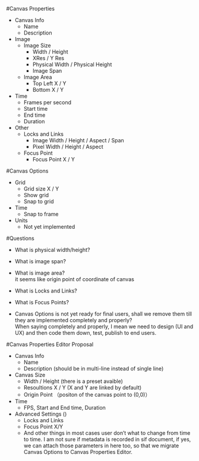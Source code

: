 #Canvas Properties

- Canvas Info
	- Name
	- Description
- Image
	- Image Size
		- Width / Height
		- XRes / Y Res
		- Physical Width / Physical Height
		- Image Span
	- Image Area
		- Top Left X / Y
		- Bottom X / Y 
- Time
	- Frames per second
	- Start time
	- End time
	- Duration	
- Other
	- Locks and Links
		- Image Width / Height / Aspect / Span
		- Pixel Width / Height / Aspect
	- Focus Point
		- Focus Point X / Y
	
	
#Canvas Options

- Grid
	- Grid size X / Y
	- Show grid
	- Snap to grid
- Time
	- Snap to frame
- Units
	- Not yet implemented
	
	

#Questions
- What is physical width/height?  

- What is image span?  

- What is image area?  
it seems like origin point of coordinate of canvas
- What is Locks and Links?  

- What is Focus Points?  

- Canvas Options is not yet ready for final users, shall we remove them till they are implemented completely and properly?  
When saying completely and properly, I mean we need to design (UI and UX) and then code them down, test, publish to end users.

#Canvas Properties Editor Proposal
- Canvas Info
	- Name
	- Description (should be in multi-line instead of single line) 
- Canvas Size 
	- Width / Height (there is a preset avaible)
	- Resoultions X / Y (X and Y are linked by default)
	- Origin Point （positon of the canvas point to (0,0)）
- Time
	- FPS, Start and End time, Duration 
- Advanced Settings ()
	- Locks and Links
	- Focus Point X/Y
	- And other things in most cases user don’t what to change from time to time. I am not sure if metadata is recorded in sif document, if yes, we can attach those parameters in here too, so that we migrate Canvas Options to Canvas Properties Editor.